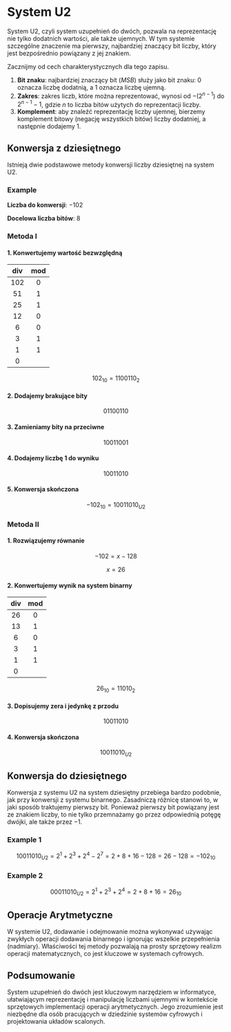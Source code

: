 # System U2

System U2, czyli system uzupełnień do dwóch, pozwala na reprezentację nie tylko dodatnich wartości, ale także ujemnych. W tym systemie szczególne znaczenie ma pierwszy, najbardziej znaczący bit liczby, który jest bezpośrednio powiązany z jej znakiem.

Zacznijmy od cech charakterystycznych dla tego zapisu.

1. **Bit znaku**: najbardziej znaczący bit (*MSB*) służy jako bit znaku: $0$ oznacza liczbę dodatnią, a $1$ oznacza liczbę ujemną.
2. **Zakres**: zakres liczb, które można reprezentować, wynosi od $−(2^{n−1})$ do $2^{n−1}−1$, gdzie $n$ to liczba bitów użytych do reprezentacji liczby.
3. **Komplement**: aby znaleźć reprezentację liczby ujemnej, bierzemy komplement bitowy (negację wszystkich bitów) liczby dodatniej, a następnie dodajemy $1$.

## Konwersja z dziesiętnego

Istnieją dwie podstawowe metody konwersji liczby dziesiętnej na system U2.

### Example

**Liczba do konwersji**: $-102$ 

**Docelowa liczba bitów**: $8$ 

### Metoda I

#### 1. Konwertujemy wartość bezwzględną

| div | mod |
| :-: | :-: |
| 102 |  0  |
|  51 |  1  |
|  25 |  1  |
|  12 |  0  |
|  6  |  0  |
|  3  |  1  |
|  1  |  1  |
|  0  |     |

$$
102_{10}=1100110_2
$$

#### 2. Dodajemy brakujące bity

$$
01100110
$$

#### 3. Zamieniamy bity na przeciwne

$$
10011001
$$

#### 4. Dodajemy liczbę 1 do wyniku

$$
10011010
$$

#### 5. Konwersja skończona

$$
-102_{10}=10011010_{U2}
$$

### Metoda II

#### 1. Rozwiązujemy równanie

$$
-102=x-128
$$

$$
x=26
$$

#### 2. Konwertujemy wynik na system binarny

| div | mod |
| :-: | :-: |
|  26 |  0  |
|  13 |  1  |
|  6  |  0  |
|  3  |  1  |
|  1  |  1  |
|  0  |     |

$$
26_{10}=11010_2
$$

#### 3. Dopisujemy zera i jedynkę z przodu

$$
10011010
$$

#### 4. Konwersja skończona

$$
10011010_{U2}
$$

## Konwersja do dziesiętnego

Konwersja z systemu U2 na system dziesiętny przebiega bardzo podobnie, jak przy konwersji z systemu binarnego. Zasadniczą różnicę stanowi to, w jaki sposób traktujemy pierwszy bit. Ponieważ pierwszy bit powiązany jest ze znakiem liczby, to nie tylko przemnażamy go przez odpowiednią potęgę dwójki, ale także przez $-1$.

### Example 1

$$
10011010_{U2}=2^1+2^3+2^4-2^7=2+8+16-128=26-128=-102_{10}
$$

### Example 2

$$
00011010_{U2}=2^1+2^3+2^4=2+8+16=26_{10}
$$

## Operacje Arytmetyczne

W systemie U2, dodawanie i odejmowanie można wykonywać używając zwykłych operacji dodawania binarnego i ignorując wszelkie przepełnienia (nadmiary). Właściwości tej metody pozwalają na prosty sprzętowy realizm operacji matematycznych, co jest kluczowe w systemach cyfrowych.

## Podsumowanie

System uzupełnień do dwóch jest kluczowym narzędziem w informatyce, ułatwiającym reprezentację i manipulację liczbami ujemnymi w kontekście sprzętowych implementacji operacji arytmetycznych. Jego zrozumienie jest niezbędne dla osób pracujących w dziedzinie systemów cyfrowych i projektowania układów scalonych.
